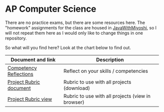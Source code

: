 # AP Computer Science

There are no practice exams, but there are some resources here.  The "homework" assignments for the class are housed in [JavaWithMiyoshi](https://github.com/MichaelTMiyoshi/JavaWithMiyoshi), so I will not repeat them here as I would only like to change things in one repository.

So what will you find here?  Look at the chart below to find out.

Document and link | Description
----------------- | -----------
[Competency Reflections](https://github.com/MichaelTMiyoshi/LearningWithMiyoshi/blob/main/AP_ComputerScience/CompetenciesReflection-APComputerScience.docx) | Reflect on your skills / competencies
[Project Rubric document](https://github.com/MichaelTMiyoshi/LearningWithMiyoshi/blob/main/_CommonDocuments/Rubric-AdvancedDesignDoc.docx) | Rubric to use with all projects (download)
[Project Rubric view](https://github.com/MichaelTMiyoshi/LearningWithMiyoshi/blob/main/_CommonDocuments/Rubric-AdvancedDesignDoc.md) | Rubric to use with all projects (view in browser)
